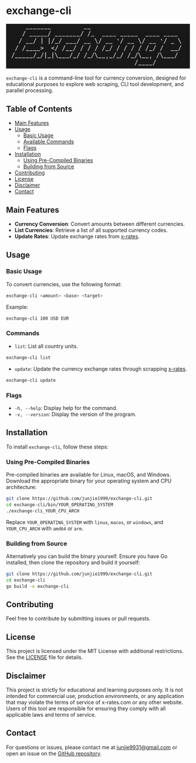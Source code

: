 # exchange-cli

![exchange logo](assets/Exchange.png)

`exchange-cli` is a command-line tool for currency conversion, designed for educational purposes to explore web scraping, CLI tool development, and parallel processing.

## Table of Contents

- [Main Features](#main-features)
- [Usage](#usage)
  - [Basic Usage](#basic-usage)
  - [Available Commands](#available-commands)
  - [Flags](#flags)
- [Installation](#installation)
    - [Using Pre-Compiled Binaries](#using-pre-compiled-binaries)
    - [Building from Source](#building-from-source)
- [Contributing](#contributing)
- [License](#license)
- [Disclaimer](#disclaimer)
- [Contact](#contact)


## Main Features

- **Currency Conversion**: Convert amounts between different currencies.
- **List Currencies**: Retrieve a list of all supported currency codes.
- **Update Rates**: Update exchange rates from [x-rates](https://www.x-rates.com/).



## Usage

### Basic Usage

To convert currencies, use the following format:

```bash
exchange-cli <amount> <base> <target>
```

Example:
```bash
exchange-cli 100 USD EUR
```

### Commands

- `list`: List all country units.
```bash
exchange-cli list
```

- `update`: Update the currency exchange rates through scrapping [x-rates](https://www.x-rates.com/).
```bash
exchange-cli update
```

### Flags

- `-h, --help`: Display help for the command.
- `-v, --version`: Display the version of the program.



## Installation

To install `exchange-cli`, follow these steps:

### Using Pre-Compiled Binaries
Pre-compiled binaries are available for Linux, macOS, and Windows. Download the appropriate binary for your operating system and CPU architecture:

```bash
git clone https://github.com/junjie1999/exchange-cli.git
cd exchange-cli/bin/YOUR_OPERATING_SYSTEM
./exchange-cli_YOUR_CPU_ARCH
```

Replace `YOUR_OPERATING_SYSTEM` with `linux`, `macos`, or `windows`, and `YOUR_CPU_ARCH` with `amd64` or `arm`.

### Building from Source
Alternatively you can build the binary yourself. Ensure you have Go installed, then clone the repository and build it yourself:

```bash
git clone https://github.com/junjie1999/exchange-cli.git
cd exchange-cli
go build -o exchange-cli
```

## Contributing
Feel free to contribute by submitting issues or pull requests.

## License

This project is licensed under the MIT License with additional restrictions. See the [LICENSE](LICENSE) file for details.

## Disclaimer

This project is strictly for educational and learning purposes only. It is not intended for commercial use, production environments, or any application that may violate the terms of service of x-rates.com or any other website. Users of this tool are responsible for ensuring they comply with all applicable laws and terms of service.


## Contact
For questions or issues, please contact me at junjie9931@gmail.com or open an issue on the [GitHub repository](https://github.com/junjie1999/exchange-cli).
